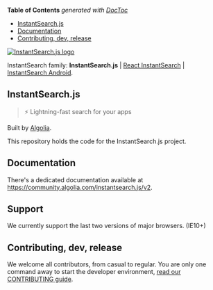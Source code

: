 <!-- START doctoc generated TOC please keep comment here to allow auto update -->
<!-- DON'T EDIT THIS SECTION, INSTEAD RE-RUN doctoc TO UPDATE -->
**Table of Contents**  *generated with [DocToc](https://github.com/thlorenz/doctoc)*

- [InstantSearch.js](#instantsearchjs)
- [Documentation](#documentation)
- [Contributing, dev, release](#contributing-dev-release)

<!-- END doctoc generated TOC please keep comment here to allow auto update -->

[![InstantSearch.js logo][logo]][website]

InstantSearch family: **InstantSearch.js** | [React InstantSearch][react-instantsearch-github] | [InstantSearch Android][instantsearch-android-github].

## InstantSearch.js

> ⚡ Lightning-fast search for your apps

Built by [Algolia][algolia-website].

This repository holds the code for the InstantSearch.js project.

## Documentation

There's a dedicated documentation available at <https://community.algolia.com/instantsearch.js/v2>.

## Support

We currently support the last two versions of major browsers. (IE10+)

## Contributing, dev, release

We welcome all contributors, from casual to regular. You are only
one command away to start the developer environment, [read our CONTRIBUTING guide](CONTRIBUTING.md).

[logo]: https://community.algolia.com/instantsearch.js/v2/assets/img/InstantSearch-JavaScript.svg
[website]: https://community.algolia.com/instantsearch.js
[algolia-website]: https://www.algolia.com/
[react-instantsearch-github]: https://github.com/algolia/react-instantsearch/
[instantsearch-android-github]: https://github.com/algolia/instantsearch-android
